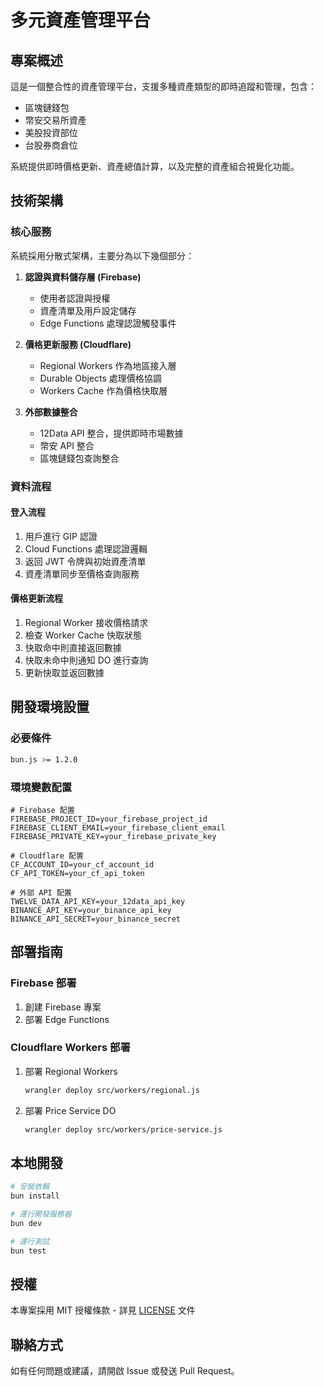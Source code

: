 # 多元資產管理平台

## 專案概述

這是一個整合性的資產管理平台，支援多種資產類型的即時追蹤和管理，包含：

- 區塊鏈錢包
- 幣安交易所資產
- 美股投資部位
- 台股券商倉位

系統提供即時價格更新、資產總值計算，以及完整的資產組合視覺化功能。

## 技術架構

### 核心服務

系統採用分散式架構，主要分為以下幾個部分：

1. **認證與資料儲存層 (Firebase)**

    - 使用者認證與授權
    - 資產清單及用戶設定儲存
    - Edge Functions 處理認證觸發事件

2. **價格更新服務 (Cloudflare)**

    - Regional Workers 作為地區接入層
    - Durable Objects 處理價格協調
    - Workers Cache 作為價格快取層

3. **外部數據整合**
    - 12Data API 整合，提供即時市場數據
    - 幣安 API 整合
    - 區塊鏈錢包查詢整合

### 資料流程

#### 登入流程

1. 用戶進行 GIP 認證
2. Cloud Functions 處理認證邏輯
3. 返回 JWT 令牌與初始資產清單
4. 資產清單同步至價格查詢服務

#### 價格更新流程

1. Regional Worker 接收價格請求
2. 檢查 Worker Cache 快取狀態
3. 快取命中則直接返回數據
4. 快取未命中則通知 DO 進行查詢
5. 更新快取並返回數據

## 開發環境設置

### 必要條件

```bash
bun.js >= 1.2.0
```

### 環境變數配置

```env
# Firebase 配置
FIREBASE_PROJECT_ID=your_firebase_project_id
FIREBASE_CLIENT_EMAIL=your_firebase_client_email
FIREBASE_PRIVATE_KEY=your_firebase_private_key

# Cloudflare 配置
CF_ACCOUNT_ID=your_cf_account_id
CF_API_TOKEN=your_cf_api_token

# 外部 API 配置
TWELVE_DATA_API_KEY=your_12data_api_key
BINANCE_API_KEY=your_binance_api_key
BINANCE_API_SECRET=your_binance_secret
```

## 部署指南

### Firebase 部署

1. 創建 Firebase 專案
2. 部署 Edge Functions

### Cloudflare Workers 部署

1. 部署 Regional Workers
    ```bash
    wrangler deploy src/workers/regional.js
    ```
2. 部署 Price Service DO
    ```bash
    wrangler deploy src/workers/price-service.js
    ```

## 本地開發

```bash
# 安裝依賴
bun install

# 運行開發服務器
bun dev

# 運行測試
bun test
```

## 授權

本專案採用 MIT 授權條款 - 詳見 [LICENSE](LICENSE) 文件

## 聯絡方式

如有任何問題或建議，請開啟 Issue 或發送 Pull Request。
